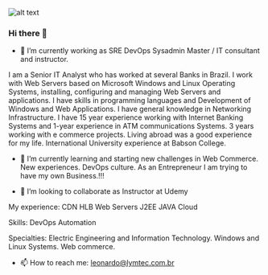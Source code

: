 ![alt text](http://www.lymtec.com.br/wp-content/uploads/2020/03/Slide6.png "Logo LYM") 

### Hi there 👋


- 🔭 I’m currently working as SRE DevOps Sysadmin Master / IT consultant and instructor.

I am a Senior IT Analyst who has worked at several Banks in Brazil. I work with Web Servers based on Microsoft Windows and Linux Operating Systems, installing, configuring and managing Web Servers and applications. I have skills in programming languages and Development of Windows and Web Applications. I have general knowledge in Networking Infrastructure. I have 15 year experience working with Internet Banking Systems and 1-year experience in ATM communications Systems. 
3 years working with e commerce projects.
Living abroad was a good experience for my life.
International University experience at Babson College.

- 🌱 I’m currently learning and starting new challenges in Web Commerce. New experiences. DevOps culture. As an Entrepreneur I am trying to have my own Business.!!!

- 👯 I’m looking to collaborate as Instructor at Udemy

My experience:
  CDN
  HLB
  Web Servers 
  J2EE JAVA
  Cloud

Skills:
  DevOps
  Automation

Specialties: 
  Electric Engineering and Information Technology.
  Windows and Linux Systems.
  Web commerce.

- 📫 How to reach me: leonardo@lymtec.com.br

<!--
**leoym/leoym** is a ✨ _special_ ✨ repository because its `README.md` (this file) appears on your GitHub profile.

Here are some ideas to get you started:

- 🔭 I’m currently working on ...
- 🌱 I’m currently learning ...
- 👯 I’m looking to collaborate on ...
- 🤔 I’m looking for help with ...
- 💬 Ask me about ...
- 📫 How to reach me: ...
- 😄 Pronouns: ...
- ⚡ Fun fact: ...
-->
